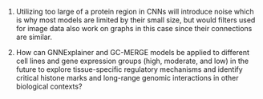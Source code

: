 1. Utilizing too large of a protein region in CNNs will introduce noise which is why most models are limited by their small size, but would filters used for image data also work on graphs in this case since their connections are similar.

2. How can GNNExplainer and GC-MERGE models be applied to different cell lines and gene expression groups (high, moderate, and low) in the future to explore tissue-specific regulatory mechanisms and identify critical histone marks and long-range genomic interactions in other biological contexts?
